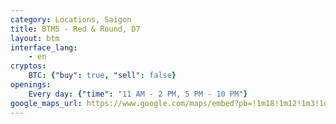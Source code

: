 ```yaml
---
category: Locations, Saigon
title: BTM5 - Red & Round, D7
layout: btm
interface_lang:
    - en
cryptos:
    BTC: {"buy": true, "sell": false}
openings:
    Every day: {"time": "11 AM - 2 PM, 5 PM - 10 PM"}
google_maps_url: https://www.google.com/maps/embed?pb=!1m18!1m12!1m3!1d3920.027701627539!2d106.70583911505611!3d10.732346792351454!2m3!1f0!2f0!3f0!3m2!1i1024!2i768!4f13.1!3m3!1m2!1s0x31752f9a52b0f203%3A0xcd8f540550665779!2sBitcoin%20ATM%20by%20BitcoinVN!5e0!3m2!1sen!2s!4v1619429829836!5m2!1sen!2s
---
```

